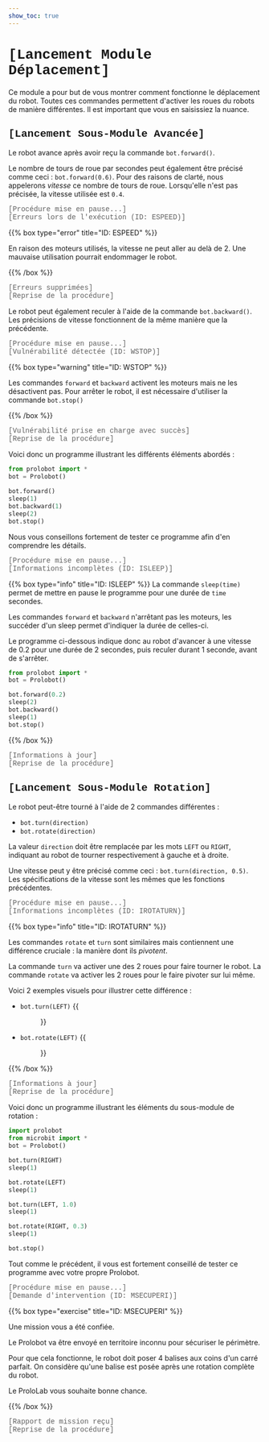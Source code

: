 ```yaml
---
show_toc: true
---
```


# <span style="font-family: Courier;">[Lancement Module Déplacement]</span>

Ce module a pour but de vous montrer comment fonctionne le déplacement du robot.
Toutes ces commandes permettent d'activer les roues du robots de manière
différentes. Il est important que vous en saisissiez la nuance.

## <span style="font-family: Courier;">[Lancement Sous-Module Avancée]</span>

Le robot avance après avoir reçu la commande `bot.forward()`.

Le nombre de tours de roue par secondes peut également être précisé comme ceci :
`bot.forward(0.6)`. Pour des raisons de clarté, nous appelerons _vitesse_ ce 
nombre de tours de roue. Lorsqu'elle n'est pas précisée, la vitesse utilisée
est `0.4`.

<span style="font-family: Courier; color: #606060;">[Procédure mise en pause...]</span>  
<span style="font-family: Courier; color: #606060;">[Erreurs lors de l'exécution (ID: ESPEED)]</span>

{{% box type="error" title="ID: ESPEED" %}}

En raison des moteurs utilisés, la vitesse ne peut aller au delà de 2.
Une mauvaise utilisation pourrait endommager le robot.

{{% /box %}}

<span style="font-family: Courier; color: #606060;">[Erreurs supprimées]</span>  
<span style="font-family: Courier; color: #606060;">[Reprise de la procédure]</span>

Le robot peut également reculer à l'aide de la commande `bot.backward()`.
Les précisions de vitesse fonctionnent de la même manière que la précédente.

<span style="font-family: Courier; color: #606060;">[Procédure mise en pause...]</span>  
<span style="font-family: Courier; color: #606060;">[Vulnérabilité détectée (ID: WSTOP)]</span>

{{% box type="warning" title="ID: WSTOP" %}}

Les commandes `forward` et `backward` activent les moteurs mais ne les désactivent
pas. Pour arrêter le robot, il est nécessaire d'utiliser la commande `bot.stop()`

{{% /box %}}

<span style="font-family: Courier; color: #606060;">[Vulnérabilité prise en charge avec succès]</span>  
<span style="font-family: Courier; color: #606060;">[Reprise de la procédure]</span>

Voici donc un programme illustrant les différents éléments abordés :

```py
from prolobot import *
bot = Prolobot()

bot.forward()
sleep(1)
bot.backward(1)
sleep(2)
bot.stop()
```

Nous vous conseillons fortement de tester ce programme afin d'en comprendre les
détails.

<span style="font-family: Courier; color: #606060;">[Procédure mise en pause...]</span>  
<span style="font-family: Courier; color: #606060;">[Informations incomplètes (ID: ISLEEP)]</span>

{{% box type="info" title="ID: ISLEEP" %}}
La commande `sleep(time)` permet de mettre en pause le programme pour une durée
de `time` secondes. 

Les commandes `forward` et `backward` n'arrêtant pas les moteurs, les succéder
d'un sleep permet d'indiquer la durée de celles-ci.

Le programme ci-dessous indique donc au robot d'avancer à une vitesse de 0.2
pour une durée de 2 secondes, puis reculer durant 1 seconde, avant de s'arrêter.

```py
from prolobot import *
bot = Prolobot()

bot.forward(0.2)
sleep(2)
bot.backward()
sleep(1)
bot.stop()
```

{{% /box %}}

<span style="font-family: Courier; color: #606060;">[Informations à jour]</span>  
<span style="font-family: Courier; color: #606060;">[Reprise de la procédure]</span>

## <span style="font-family: Courier;">[Lancement Sous-Module Rotation]</span>

Le robot peut-être tourné à l'aide de 2 commandes différentes :
- `bot.turn(direction)`
- `bot.rotate(direction)`

La valeur `direction` doit être remplacée par les mots `LEFT` ou `RIGHT`, indiquant
au robot de tourner respectivement à gauche et à droite.

Une vitesse peut y être précisé comme ceci : `bot.turn(direction, 0.5)`.
Les spécifications de la vitesse sont les mêmes que les fonctions précédentes.

<span style="font-family: Courier; color: #606060;">[Procédure mise en pause...]</span>  
<span style="font-family: Courier; color: #606060;">[Informations incomplètes (ID: IROTATURN)]</span>

{{% box type="info" title="ID: IROTATURN" %}}

Les commandes `rotate` et `turn` sont similaires mais contiennent une différence cruciale :
la manière dont ils *pivotent*.

La commande `turn` va activer une des 2 roues pour faire tourner le robot. La commande
`rotate` va activer les 2 roues pour le faire pivoter sur lui même.

Voici 2 exemples visuels pour illustrer cette différence :

- `bot.turn(LEFT)`
{{<figure src="resources/images/maqueen_turn.gif" width=50% >}}
- `bot.rotate(LEFT)`
{{<figure src="resources/images/maqueen_rotate.gif" width=50% >}}

{{% /box %}}

<span style="font-family: Courier; color: #606060;">[Informations à jour]</span>  
<span style="font-family: Courier; color: #606060;">[Reprise de la procédure]</span>

Voici donc un programme illustrant les éléments du sous-module de rotation :

```py
import prolobot
from microbit import *
bot = Prolobot()

bot.turn(RIGHT)
sleep(1)

bot.rotate(LEFT)
sleep(1)

bot.turn(LEFT, 1.0)
sleep(1)

bot.rotate(RIGHT, 0.3)
sleep(1)

bot.stop()
```

Tout comme le précédent, il vous est fortement conseillé de tester ce programme
avec votre propre Prolobot.

<span style="font-family: Courier; color: #606060;">[Procédure mise en pause...]</span>  
<span style="font-family: Courier; color: #606060;">[Demande d'intervention (ID: MSECUPERI)]</span>  

{{% box type="exercise" title="ID: MSECUPERI" %}}

Une mission vous a été confiée.

Le Prolobot va être envoyé en territoire inconnu pour sécuriser le périmètre. 

Pour que cela fonctionne, le robot doit poser 4 balises aux coins d'un carré parfait. 
On considère qu'une balise est posée après une rotation complète du robot. 

Le ProloLab vous souhaite bonne chance. 

{{% /box %}}

<span style="font-family: Courier; color: #606060;">[Rapport de mission reçu]</span>  
<span style="font-family: Courier; color: #606060;">[Reprise de la procédure]</span>  


